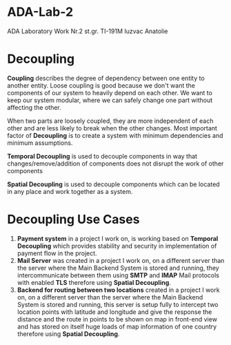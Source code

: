 # ADA-Lab-2
ADA Laboratory Work Nr.2 st.gr. TI-191M Iuzvac Anatolie

# Decoupling

**Coupling** describes the degree of dependency between one entity to another entity. Loose coupling is good because we don't want the components of our system to heavily depend on each other. We want to keep our system modular, where we can safely change one part without affecting the other.

When two parts are loosely coupled, they are more independent of each other and are less likely to break when the other changes. Most important factor of **Decoupling** is to create a system with minimum dependencies and minimum assumptions.

**Temporal Decoupling** is used to decouple components in way that changes/remove/addition of components does not disrupt the work of other components

**Spatial Decoupling** is used to decouple components which can be located in any place and work together as a system.

# Decoupling Use Cases

1. **Payment system** in a project I work on, is working based on **Temporal Decoupling** which provides stability and security in implementation of payment flow in the project.
2. **Mail Server** was created in a project I work on, on a different server than the server where the Main Backend System is stored and running, they intercommunicate between them using **SMTP** and **IMAP** Mail protocols with enabled **TLS** therefore using **Spatial Decoupling**.
3. **Backend for routing between two locations** created in a project I work on, on a different server than the server where the Main Backend System is stored and running, this server is setup fully to intercept two location points with latitude and longitude and give the response the distance and the route in points to be shown on map in front-end view and has stored on itself huge loads of map information of one country therefore using **Spatial Decoupling**.




